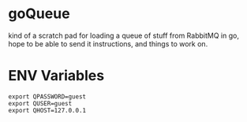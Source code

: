 # goQueue

kind of a scratch pad for loading a queue of stuff from RabbitMQ in go, hope to be able to send it instructions, and things to work on.

# ENV Variables

```
export QPASSWORD=guest
export QUSER=guest
export QHOST=127.0.0.1
```
